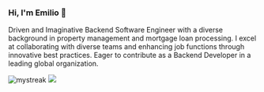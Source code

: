### Hi, I'm Emilio 👋

Driven and Imaginative Backend Software Engineer with a diverse background in property management and mortgage loan processing. I excel at collaborating with diverse teams and enhancing job functions through innovative best practices. Eager to contribute as a Backend Developer in a leading global organization.


<img src="https://github-readme-streak-stats.herokuapp.com/?user=Epiraino&theme=tokyonight" alt="mystreak"/>
<img src="https://github-profile-trophy.vercel.app/?username=Epiraino&theme=juicyfresh&no-bg=true" />

